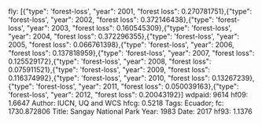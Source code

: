 fly: [{"type": 'forest-loss', "year": 2001, "forest loss": 0.270781751},{"type": 'forest-loss', "year": 2002, "forest loss": 0.372146438},{"type": 'forest-loss', "year": 2003, "forest loss": 0.160545309},{"type": 'forest-loss', "year": 2004, "forest loss": 0.372296355},{"type": 'forest-loss', "year": 2005, "forest loss": 0.066761398},{"type": 'forest-loss', "year": 2006, "forest loss": 0.137818959},{"type": 'forest-loss', "year": 2007, "forest loss": 0.125529172},{"type": 'forest-loss', "year": 2008, "forest loss": 0.075911521},{"type": 'forest-loss', "year": 2009, "forest loss": 0.116374992},{"type": 'forest-loss', "year": 2010, "forest loss": 0.13267239},{"type": 'forest-loss', "year": 2011, "forest loss": 0.050039163},{"type": 'forest-loss', "year": 2012, "forest loss": 0.20043192}]
wdpaid: 9614
hf09: 1.6647
Author: IUCN, UQ and WCS
hfcg: 0.5218
Tags: Ecuador;
fc: 1730.872806
Title: Sangay National Park
Year: 1983
Date: 2017
hf93: 1.1376
